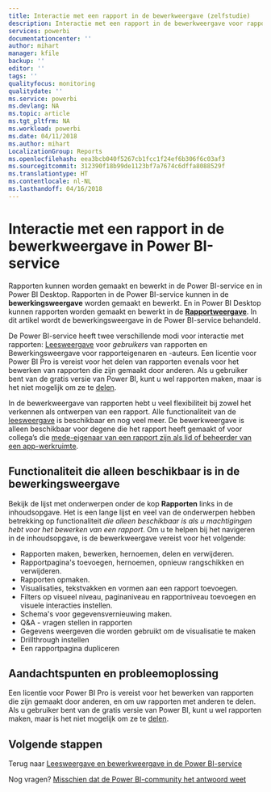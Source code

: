 ```yaml
---
title: Interactie met een rapport in de bewerkweergave (zelfstudie)
description: Interactie met een rapport in de bewerkweergave voor rapporten in Power BI-service
services: powerbi
documentationcenter: ''
author: mihart
manager: kfile
backup: ''
editor: ''
tags: ''
qualityfocus: monitoring
qualitydate: ''
ms.service: powerbi
ms.devlang: NA
ms.topic: article
ms.tgt_pltfrm: NA
ms.workload: powerbi
ms.date: 04/11/2018
ms.author: mihart
LocalizationGroup: Reports
ms.openlocfilehash: eea3bcb040f5267cb1fcc1f24ef6b306f6c03af3
ms.sourcegitcommit: 312390f18b99de1123bf7a7674c6dffa8088529f
ms.translationtype: HT
ms.contentlocale: nl-NL
ms.lasthandoff: 04/16/2018
---
```

# <a name="interact-with-a-report-in-editing-view-in-power-bi-service"></a>Interactie met een rapport in de bewerkweergave in Power BI-service
Rapporten kunnen worden gemaakt en bewerkt in de Power BI-service en in Power BI Desktop. Rapporten in de Power BI-service kunnen in de **bewerkingsweergave** worden gemaakt en bewerkt. En in Power BI Desktop kunnen rapporten worden gemaakt en bewerkt in de [**Rapportweergave**](desktop-report-view.md). In dit artikel wordt de bewerkingsweergave in de Power BI-service behandeld. 

De Power BI-service heeft twee verschillende modi voor interactie met rapporten: [Leesweergave](service-reading-view-and-editing-view.md) voor *gebruikers* van rapporten en Bewerkingsweergave voor rapporteigenaren en -auteurs.  Een licentie voor Power BI Pro is vereist voor het delen van rapporten evenals voor het bewerken van rapporten die zijn gemaakt door anderen. Als u gebruiker bent van de gratis versie van Power BI, kunt u wel rapporten maken, maar is het niet mogelijk om ze te [delen](service-share-reports.md).    

In de bewerkweergave van rapporten hebt u veel flexibiliteit bij zowel het verkennen als ontwerpen van een rapport. Alle functionaliteit van de [leesweergave](service-reading-view-and-editing-view.md) is beschikbaar en nog veel meer. De bewerkweergave is alleen beschikbaar voor degene die het rapport heeft gemaakt of voor collega’s die [mede-eigenaar van een rapport zijn als lid of beheerder van een app-werkruimte](service-create-distribute-apps.md).

## <a name="functionality-only-available-in-editing-view"></a>Functionaliteit die alleen beschikbaar is in de bewerkingsweergave
Bekijk de lijst met onderwerpen onder de kop **Rapporten** links in de inhoudsopgave. Het is een lange lijst en veel van de onderwerpen hebben betrekking op functionaliteit *die alleen beschikbaar is als u machtigingen hebt voor het bewerken van een rapport*.  Om u te helpen bij het navigeren in de inhoudsopgave, is de bewerkweergave vereist voor het volgende:

* Rapporten maken, bewerken, hernoemen, delen en verwijderen.
* Rapportpagina's toevoegen, hernoemen, opnieuw rangschikken en verwijderen.
* Rapporten opmaken.
* Visualisaties, tekstvakken en vormen aan een rapport toevoegen.
* Filters op visueel niveau, paginaniveau en rapportniveau toevoegen en visuele interacties instellen.
* Schema's voor gegevensvernieuwing maken.
* Q&A - vragen stellen in rapporten
* Gegevens weergeven die worden gebruikt om de visualisatie te maken 
* Drillthrough instellen
* Een rapportpagina dupliceren

## <a name="considerations-and-troubleshooting"></a>Aandachtspunten en probleemoplossing
Een licentie voor Power BI Pro is vereist voor het bewerken van rapporten die zijn gemaakt door anderen, en om uw rapporten met anderen te delen.  Als u gebruiker bent van de gratis versie van Power BI, kunt u wel rapporten maken, maar is het niet mogelijk om ze te [delen](service-share-reports.md).


## <a name="next-steps"></a>Volgende stappen
Terug naar [Leesweergave en bewerkweergave in de Power BI-service](service-reading-view-and-editing-view.md)

Nog vragen? [Misschien dat de Power BI-community het antwoord weet](http://community.powerbi.com/)


